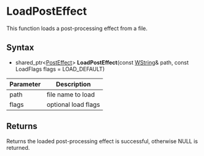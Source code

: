 # LoadPostEffect

This function loads a post-processing effect from a file.

## Syntax

- shared_ptr<[PostEffect](PostEffect.md)> **LoadPostEffect**(const [WString](WString.md)& path, const LoadFlags flags = LOAD_DEFAULT)

| Parameter | Description |
|---|---|
| path | file name to load |
| flags | optional load flags |

## Returns

Returns the loaded post-processing effect is successful, otherwise NULL is returned.
